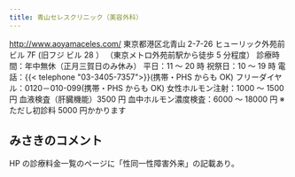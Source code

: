 ```yaml
---
title: 青山セレスクリニック（美容外科）
---
```

<http://www.aoyamaceles.com/>
東京都港区北青山 2-7-26 ヒューリック外苑前ビル 7F (旧フジ ビル 28 ）
（東京メトロ外苑前駅から徒歩 5 分程度）
診療時間：年中無休（正月三賀日のみ休み）
平日：11 ～ 20 時
祝祭日：10 ～ 19 時
電話：{{< telephone "03-3405-7357">}}(携帯・PHS からも OK)
フリーダイヤル：0120－010-099(携帯・PHS からも OK)
女性ホルモン注射：1000 ～ 1500 円
血液検査（肝臓機能）3500 円
血中ホルモン濃度検査：6000 ～ 18000 円
※ただし初診料 5000 円かかります
## みさきのコメント
HP の診療料金一覧のページに「性同一性障害外来」の記載あり。

